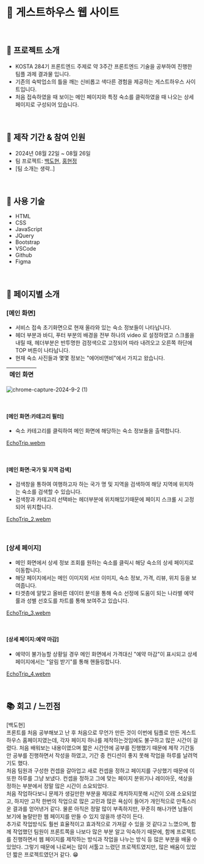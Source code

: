 # 🏡 게스트하우스 웹 사이트

<br>

## 📕 프로젝트 소개

- KOSTA 284기 프론트엔드 주제로 약 3주간 프론트엔드 기술을 공부하여 진행한 팀플 과제 결과물 입니다.
- 기존의 숙박업소의 틀을 깨는 신비롭고 색다른 경험을 제공하는 게스트하우스 사이트입니다.
- 처음 접속하였을 때 보이는 메인 페이지와 특정 숙소를 클릭하였을 때 나오는 상세 페이지로 구성되어 있습니다.

<br>

## 📗 제작 기간 & 참여 인원
- 2024년 08월 22일 ~ 08월 26일
- 팀 프로젝트: [백도현](https://github.com/BaekDoHyeon), [홍현정](https://github.com/emily-hong)
- [팀 소개는 생략..]

<br>

## 📘 사용 기술
  - HTML
  - CSS
  - JavaScript
  - JQuery
  - Bootstrap
  - VSCode
  - Github
  - Figma

<br>

## 📙 페이지별 소개

### [메인 화면]
- 서비스 접속 초기화면으로 현재 올라와 있는 숙소 정보들이 나타납니다.
- 헤더 부분과 바디, 푸터 부분의 배경을 전부 하나의 video 로 설정하였고 스크롤을 내릴 때, 헤더부분은 반투명한 검정색으로 고정되어 따라 내려오고 오른쪽 하단에 TOP 버튼이 나타납니다.
- 현재 숙소 사진들과 몇몇 정보는 "에어비앤비"에서 가지고 왔습니다.

| 메인 화면 |
|----------|
![chrome-capture-2024-9-2 (1)](https://github.com/user-attachments/assets/7c1e9e2d-0d32-49c2-b417-2fa25c9351c7)

<br>

#### [메인 화면:카테고리 필터]
- 숙소 카테고리를 클릭하여 메인 화면에 해당하는 숙소 정보들을 출력합니다.

[EchoTrip.webm](https://github.com/user-attachments/assets/1460b5d8-0e6c-418d-bb1e-b0d0e1df22ea)

<br>

#### [메인 화면:국가 및 지역 검색]
- 검색창을 통하여 여행하고자 하는 국가 명 및 지역을 검색하여 해당 지역에 위치하는 숙소를 검색할 수 있습니다.
- 검색창과 카테고리 선택바는 헤더부분에 위치해있기때문에 페이지 스크롤 시 고정되어 위치합니다.

[EchoTrip_2.webm](https://github.com/user-attachments/assets/9199c127-6712-4872-a5e8-b9189af08f26)

<br>

### [상세 페이지]
- 메인 화면에서 상세 정보 조회를 원하는 숙소를 클릭시 해당 숙소의 상세 페이지로 이동합니다.
- 해당 페이지에서는 메인 이미지외 서브 이미지, 숙소 정보, 가격, 리뷰, 위치 등을 보여줍니다.
- 타겟층에 알맞고 올바른 데이터 분석을 통해 숙소 선정에 도움이 되는 나라별 예약률과 성별 선호도를 차트를 통해 보여주고 있습니다.

[EchoTrip_3.webm](https://github.com/user-attachments/assets/852cf6e6-f392-4479-9243-6d2922ba76b0)

<br>

#### [상세 페이지:예약 마감]
- 예약이 불가능할 상황일 경우 메인 화면에서 가격대신 "예약 마감"이 표시되고 상세 페이지에서는 "알림 받기"를 통해 핸들링합니다.

[EchoTrip_4.webm](https://github.com/user-attachments/assets/088f38b4-eec6-48de-ab7c-869f16a69014)


<br>

## 📚 회고 / 느낀점

[백도현] <br>
프론트를 처음 공부해보고 난 후 처음으로 무언가 만든 것이 이번에 팀플로 만든 게스트하우스 홈페이지였는데, 각자 페이지 하나를 제작하는것임에도 불구하고 많은 시간이 걸렸다.
처음 배워보는 내용이였으며 짧은 시간안에 공부를 진행했기 때문에 제작 기간동안 공부를 진행하면서 작성을 하였고, 기간 중 컨디션이 좋지 못해 작업을 하루를 날려먹기도 했다.<br>
처음 팀원과 구성한 컨셉을 갈아업고 새로 컨셉을 정하고 페이지를 구상했기 때문에 이 또한 하루를 그냥 보냈다. 
컨셉을 정하고 그에 맞는 페이지 분위기나 레이아웃, 색상을 정하는 부분에서 정말 많은 시간이 소요되었다.<br>
처음 작업하다보니 문제가 생길만한 부분을 제대로 캐치하지못해 시간이 오래 소요되었고, 하지만 고작 한번의 작업으로 많은 고민과 많은 욕심이 들어가 개인적으로 만족스러운 결과를 얻어낸거 같다.
물론 아직은 정말 많이 부족하지만, 꾸준히 해나가면 남들이 보기에 놀랄만한 웹 페이지를 만들 수 있지 않을까 생각이 든다. <br>
추가로 작업방식도 훨씬 효율적이고 효과적으로 가져갈 수 있을 것 같다고 느꼈으며, 함께 작업했던 팀원이 프론트쪽을 나보다 많은 부분 알고 익숙하기 때문에, 함께 프로젝트를 진행하면서 웹 페이지를 제작하는 방식과 작업을 나누는 방식 등 많은 부분을 배울 수 있었다.
그렇기 때문에 나로써는 많이 서툴고 느렸던 프로젝트였지만, 많은 배움이 있었던 짧은 프로젝트였던거 같다. 😁

